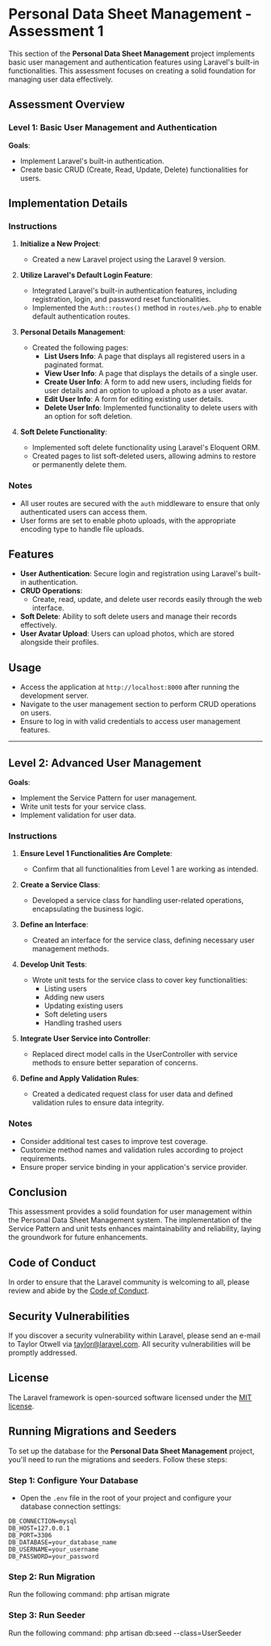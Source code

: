 # Personal Data Sheet Management - Assessment 1

This section of the **Personal Data Sheet Management** project implements basic user management and authentication features using Laravel's built-in functionalities. This assessment focuses on creating a solid foundation for managing user data effectively.

## Assessment Overview

### Level 1: Basic User Management and Authentication

**Goals**:

-   Implement Laravel's built-in authentication.
-   Create basic CRUD (Create, Read, Update, Delete) functionalities for users.

## Implementation Details

### Instructions

1. **Initialize a New Project**:

    - Created a new Laravel project using the Laravel 9 version.

2. **Utilize Laravel's Default Login Feature**:

    - Integrated Laravel's built-in authentication features, including registration, login, and password reset functionalities.
    - Implemented the `Auth::routes()` method in `routes/web.php` to enable default authentication routes.

3. **Personal Details Management**:

    - Created the following pages:
        - **List Users Info**: A page that displays all registered users in a paginated format.
        - **View User Info**: A page that displays the details of a single user.
        - **Create User Info**: A form to add new users, including fields for user details and an option to upload a photo as a user avatar.
        - **Edit User Info**: A form for editing existing user details.
        - **Delete User Info**: Implemented functionality to delete users with an option for soft deletion.

4. **Soft Delete Functionality**:
    - Implemented soft delete functionality using Laravel's Eloquent ORM.
    - Created pages to list soft-deleted users, allowing admins to restore or permanently delete them.

### Notes

-   All user routes are secured with the `auth` middleware to ensure that only authenticated users can access them.
-   User forms are set to enable photo uploads, with the appropriate encoding type to handle file uploads.

## Features

-   **User Authentication**: Secure login and registration using Laravel's built-in authentication.
-   **CRUD Operations**:
    -   Create, read, update, and delete user records easily through the web interface.
-   **Soft Delete**: Ability to soft delete users and manage their records effectively.
-   **User Avatar Upload**: Users can upload photos, which are stored alongside their profiles.

## Usage

-   Access the application at `http://localhost:8000` after running the development server.
-   Navigate to the user management section to perform CRUD operations on users.
-   Ensure to log in with valid credentials to access user management features.

---

## Level 2: Advanced User Management

**Goals**:

-   Implement the Service Pattern for user management.
-   Write unit tests for your service class.
-   Implement validation for user data.

### Instructions

1. **Ensure Level 1 Functionalities Are Complete**:

    - Confirm that all functionalities from Level 1 are working as intended.

2. **Create a Service Class**:

    - Developed a service class for handling user-related operations, encapsulating the business logic.

3. **Define an Interface**:

    - Created an interface for the service class, defining necessary user management methods.

4. **Develop Unit Tests**:

    - Wrote unit tests for the service class to cover key functionalities:
        - Listing users
        - Adding new users
        - Updating existing users
        - Soft deleting users
        - Handling trashed users

5. **Integrate User Service into Controller**:

    - Replaced direct model calls in the UserController with service methods to ensure better separation of concerns.

6. **Define and Apply Validation Rules**:
    - Created a dedicated request class for user data and defined validation rules to ensure data integrity.

### Notes

-   Consider additional test cases to improve test coverage.
-   Customize method names and validation rules according to project requirements.
-   Ensure proper service binding in your application's service provider.

## Conclusion

This assessment provides a solid foundation for user management within the Personal Data Sheet Management system. The implementation of the Service Pattern and unit tests enhances maintainability and reliability, laying the groundwork for future enhancements.

## Code of Conduct

In order to ensure that the Laravel community is welcoming to all, please review and abide by the [Code of Conduct](https://laravel.com/docs/contributions#code-of-conduct).

## Security Vulnerabilities

If you discover a security vulnerability within Laravel, please send an e-mail to Taylor Otwell via [taylor@laravel.com](mailto:taylor@laravel.com). All security vulnerabilities will be promptly addressed.

## License

The Laravel framework is open-sourced software licensed under the [MIT license](https://opensource.org/licenses/MIT).

## Running Migrations and Seeders

To set up the database for the **Personal Data Sheet Management** project, you'll need to run the migrations and seeders. Follow these steps:

### Step 1: Configure Your Database

-   Open the `.env` file in the root of your project and configure your database connection settings:

```dotenv
DB_CONNECTION=mysql
DB_HOST=127.0.0.1
DB_PORT=3306
DB_DATABASE=your_database_name
DB_USERNAME=your_username
DB_PASSWORD=your_password
```

### Step 2: Run Migration

Run the following command: php artisan migrate

### Step 3: Run Seeder

Run the following command: php artisan db:seed --class=UserSeeder
